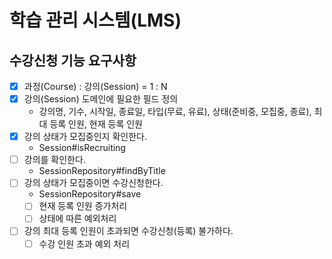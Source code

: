 # 학습 관리 시스템(LMS)

## 수강신청 기능 요구사항

- [x] 과정(Course) : 강의(Session) = 1 : N
- [x] 강의(Session) 도메인에 필요한 필드 정의
    - 강의명, 기수, 시작일, 종료일, 타입(무료, 유료), 상태(준비중, 모집중, 종료), 최대 등록 인원, 현재 등록 인원
- [x] 강의 상태가 모집중인지 확인한다.
    - Session#isRecruiting
- [ ] 강의를 확인한다.
    - SessionRepository#findByTitle
- [ ] 강의 상태가 모집중이면 수강신청한다.
    - SessionRepository#save
    - [ ] 현재 등록 인원 증가처리
    - [ ] 상태에 따른 예외처리
- [ ] 강의 최대 등록 인원이 초과되면 수강신청(등록) 불가하다.
    - [ ] 수강 인원 초과 예외 처리
